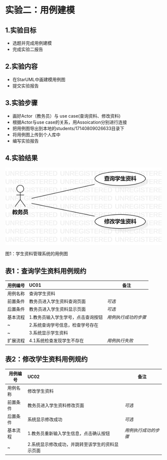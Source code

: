 # 实验二：用例建模

## 1.实验目标
- 选题并完成用例建模
- 完成实验二报告
## 2.实验内容
- 在StarUML中画建模用例图
- 提交实验报告
## 3.实验步骤
- 画好Actor（教务员）与 use case(查询资料、修改资料)
- 根据Actor与use case的关系，用Assoication分别进行连接
- 把用例图导出到本地的students/17140809026633目录下
- 将用例图上传到个人库中
- 编写实验报告
## 4.实验结果

![用例图](./Lab2_UseCaseDiagram.jpg)

图1：学生资料管理系统的用例图  


## 表1：查询学生资料用例规约  

用例编号  | UC01 | 备注  
-|:-|-  
用例名称  | 查询学生资料  |   
前置条件  | 教务员进入学生资料查询页面     | *可选*   
后置条件  | 教务员进入学生资料显示页面     | *可选*   
基本流程  | 1.教务员输入学生学号，点击查询按钮  |*用例执行成功的步骤*    
~| 2.系统查询学号信息，检查学号存在  |   
~| 3.系统显示学生资料   |    
扩展流程  | 4.1系统检查发现学生不存在   |*用例执行失败*    

## 表2：修改学生资料用例规约  

用例编号  | UC02 | 备注  
-|:-|-  
用例名称  | 修改学生资料  |   
前置条件  | 教务员进入学生资料修改页面     | *可选*   
后置条件  | 系统显示修改成功     | *可选*   
基本流程  | 1.教务员重新输入学生信息，点击确认按钮  |*用例执行成功的步骤*    
~| 2.系统显示修改成功，并跳转至该学生的资料显示页面  |      
